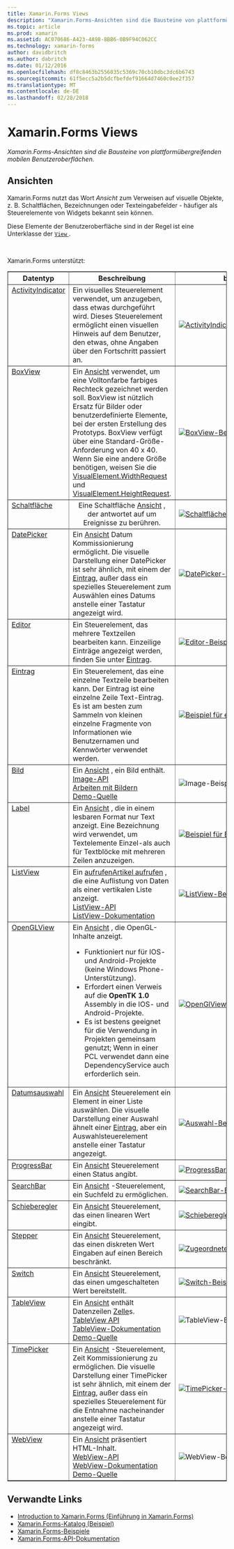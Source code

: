 ```yaml
---
title: Xamarin.Forms Views
description: "Xamarin.Forms-Ansichten sind die Bausteine von plattformübergreifenden mobilen Benutzeroberflächen."
ms.topic: article
ms.prod: xamarin
ms.assetid: AC070686-A423-4A98-8BB6-0B9F94C062CC
ms.technology: xamarin-forms
author: davidbritch
ms.author: dabritch
ms.date: 01/12/2016
ms.openlocfilehash: df8c8463b2556035c5369c70cb10dbc3dc6b6743
ms.sourcegitcommit: 61f5ecc5a2b5dcfbefdef91664d7460c0ee2f357
ms.translationtype: MT
ms.contentlocale: de-DE
ms.lasthandoff: 02/28/2018
---
```

# <a name="xamarinforms-views"></a>Xamarin.Forms Views

_Xamarin.Forms-Ansichten sind die Bausteine von plattformübergreifenden mobilen Benutzeroberflächen._

<style>.tableimg { max-width: none !important;}</style>

## <a name="views"></a>Ansichten

Xamarin.Forms nutzt das Wort *Ansicht* zum Verweisen auf visuelle Objekte, z. B. Schaltflächen, Bezeichnungen oder Texteingabefelder - häufiger als Steuerelemente von Widgets bekannt sein können.

Diese Elemente der Benutzeroberfläche sind in der Regel ist eine Unterklasse der [ `View` ](https://developer.xamarin.com/api/type/Xamarin.Forms.View/).

<br clear="right" />

Xamarin.Forms unterstützt:

<table align="center" border="1" cellpadding="1" cellspacing="1">
<thead>
    <th>
      <strong>Datentyp</strong>
    </th>
    <th>
      <strong>Beschreibung</strong>
    </th>
    <th style="min-width:400px">
      <strong>bildschirmabbildung von</strong>
    </th>

  </thead>
  <tbody>
  <tr>
    <td valign="top">
      <a href="https://developer.xamarin.com/api/type/Xamarin.Forms.ActivityIndicator/">ActivityIndicator</a>
    </td>
    <td valign="top">
Ein visuelles Steuerelement verwendet, um anzugeben, dass etwas durchgeführt wird. Dieses Steuerelement ermöglicht einen visuellen Hinweis auf dem Benutzer, den etwas, ohne Angaben über den Fortschritt passiert an.
    </td>
    <td>
    <a href="https://github.com/xamarin/xamarin-forms-samples/blob/master/FormsGallery/FormsGallery/FormsGallery/ActivityIndicatorDemoPage.cs"><img src="views-images/ActivityIndicator.png" title="ActivityIndicator-Beispiel" class="tableimg">
    </a></td>
  </tr>
  <tr>
    <td valign="top">
      <a href="https://developer.xamarin.com/api/type/Xamarin.Forms.BoxView/">BoxView</a>
    </td>
    <td valign="top">
Ein <a href="https://developer.xamarin.com/api/type/Xamarin.Forms.View/">Ansicht</a> verwendet, um eine Volltonfarbe farbiges Rechteck gezeichnet werden soll. BoxView ist nützlich Ersatz für Bilder oder benutzerdefinierte Elemente, bei der ersten Erstellung des Prototyps. BoxView verfügt über eine Standard-Größe-Anforderung von 40 x 40. Wenn Sie eine andere Größe benötigen, weisen Sie die <a href="https://developer.xamarin.com/api/property/Xamarin.Forms.VisualElement.WidthRequest/">VisualElement.WidthRequest</a> und <a href="https://developer.xamarin.com/api/property/Xamarin.Forms.VisualElement.HeightRequest/">VisualElement.HeightRequest</a>.
    </td>
    <td>
    <a href="https://github.com/xamarin/xamarin-forms-samples/blob/master/FormsGallery/FormsGallery/FormsGallery/BoxViewDemoPage.cs"><img src="views-images/BoxView.png" title="BoxView-Beispiel" class="tableimg">
    </a></td>
  </tr>
  <tr>
    <td valign="top">
      <a href="https://developer.xamarin.com/api/type/Xamarin.Forms.Button/">Schaltfläche</a>
    </td>
    <td align="center" valign="top">
Eine Schaltfläche <a href="https://developer.xamarin.com/api/type/Xamarin.Forms.View/">Ansicht</a> , der antwortet auf um Ereignisse zu berühren.
    </td>
    <td>
    <a href="https://github.com/xamarin/xamarin-forms-samples/blob/master/FormsGallery/FormsGallery/FormsGallery/ButtonDemoPage.cs"><img src="views-images/Button.png" title="Schaltflächenbeispiel" class="tableimg">
    </a></td>
  </tr>
  <tr>
  <tr>
    <td valign="top">
      <a href="https://developer.xamarin.com/api/type/Xamarin.Forms.DatePicker/">DatePicker</a>
    </td>
    <td valign="top">
Ein <a href="https://developer.xamarin.com/api/type/Xamarin.Forms.View/">Ansicht</a> Datum Kommissionierung ermöglicht. Die visuelle Darstellung einer DatePicker ist sehr ähnlich, mit einem der <a href="https://developer.xamarin.com/api/type/Xamarin.Forms.Entry/">Eintrag</a>, außer dass ein spezielles Steuerelement zum Auswählen eines Datums anstelle einer Tastatur angezeigt wird. </td>
    <td>
    <a href="https://github.com/xamarin/xamarin-forms-samples/blob/master/FormsGallery/FormsGallery/FormsGallery/DatePickerDemoPage.cs"><img src="views-images/DatePicker.png" title="DatePicker-Beispiel" class="tableimg">
    </a></td>
  </tr>
  <tr>
    <td valign="top">
      <a href="https://developer.xamarin.com/api/type/Xamarin.Forms.Editor/">Editor</a>
    </td>
    <td valign="top">
Ein Steuerelement, das mehrere Textzeilen bearbeiten kann. Einzeilige Einträge angezeigt werden, finden Sie unter <a href="https://developer.xamarin.com/api/type/Xamarin.Forms.Entry/">Eintrag</a>.
    </td>
    <td>
    <a href="https://github.com/xamarin/xamarin-forms-samples/blob/master/FormsGallery/FormsGallery/FormsGallery/EditorDemoPage.cs"><img src="views-images/Editor.png" title="Editor-Beispiel" class="tableimg">
    </a></td>
  </tr>
  <tr>
    <td valign="top">
      <a href="https://developer.xamarin.com/api/type/Xamarin.Forms.Entry/">Eintrag</a>
    </td>
    <td valign="top">
Ein Steuerelement, das eine einzelne Textzeile bearbeiten kann. Der Eintrag ist eine einzelne Zeile Text-Eintrag. Es ist am besten zum Sammeln von kleinen einzelne Fragmente von Informationen wie Benutzernamen und Kennwörter verwendet werden.
    </td>
    <td>
    <a href="https://github.com/xamarin/xamarin-forms-samples/blob/master/FormsGallery/FormsGallery/FormsGallery/EntryDemoPage.cs"><img src="views-images/Entry.png" title="Beispiel für einen Indexeintrag" class="tableimg">
    </a></td>
  </tr>
  <tr>
    <td valign="top">
      <a href="https://developer.xamarin.com/api/type/Xamarin.Forms.Image/">Bild</a>
    </td>
    <td valign="top">
Ein <a href="https://developer.xamarin.com/api/type/Xamarin.Forms.View/">Ansicht</a> , ein Bild enthält.
    <br />
    <a href="https://developer.xamarin.com/api/type/Xamarin.Forms.Image/">Image-API</a>
    <br />
    <a href="~/xamarin-forms/user-interface/images.md">Arbeiten mit Bildern</a>
    <br />
    <a href="https://github.com/xamarin/xamarin-forms-samples/blob/master/FormsGallery/FormsGallery/FormsGallery/ImageDemoPage.cs">Demo-Quelle</a>
    </td>
    <td>
    <img src="views-images/Image.png" title="Image-Beispiel" class="tableimg">
    </td>
  </tr>
  <tr>
    <td valign="top">
      <a href="https://developer.xamarin.com/api/type/Xamarin.Forms.Label/">Label</a>
    </td>
    <td valign="top">
Ein <a href="https://developer.xamarin.com/api/type/Xamarin.Forms.View/">Ansicht</a> , die in einem lesbaren Format nur Text anzeigt. Eine Bezeichnung wird verwendet, um Textelemente Einzel-als auch für Textblöcke mit mehreren Zeilen anzuzeigen.
    </td>
    <td>
    <a href="https://github.com/xamarin/xamarin-forms-samples/blob/master/FormsGallery/FormsGallery/FormsGallery/LabelDemoPage.cs"><img src="views-images/Label.png" title="Beispiel für Bezeichnung" class="tableimg">
    </a></td>
  </tr>
  <tr>
    <td valign="top">
      <a href="https://developer.xamarin.com/api/type/Xamarin.Forms.ListView/">ListView</a>
    </td>
    <td valign="top">
Ein <a href="https://developer.xamarin.com/api/type/Xamarin.Forms.ItemsView%3CTVisual%3E/">aufrufenArtikel aufrufen</a> , die eine Auflistung von Daten als einer vertikalen Liste anzeigt.
    <br />
    <a href="https://developer.xamarin.com/api/type/Xamarin.Forms.ListView/">ListView-API</a>
    <br />
    <a href="~/xamarin-forms/user-interface/listview/index.md">ListView-Dokumentation</a>
    </td>
    <td>
    <a href="https://github.com/xamarin/xamarin-forms-samples/blob/master/FormsGallery/FormsGallery/FormsGallery/ListViewDemoPage.cs"><img src="views-images/ListView.png" title="ListView-Beispiel" class="tableimg">
    </a></td>
  </tr>
  <tr>
    <td valign="top">
      <a href="https://developer.xamarin.com/api/type/Xamarin.Forms.OpenGLView/">OpenGLView</a>
    </td>
    <td valign="top">
Ein <a href="https://developer.xamarin.com/api/type/Xamarin.Forms.View/">Ansicht</a> , die OpenGL-Inhalte anzeigt.
    <ul>
      <li>Funktioniert nur für IOS- und Android-Projekte (keine Windows Phone-Unterstützung).
      <li>Erfordert einen Verweis auf die <b>OpenTK 1.0</b> Assembly in die IOS- und Android-Projekte.</li>
      <li>Es ist bestens geeignet für die Verwendung in Projekten gemeinsam genutzt; Wenn in einer PCL verwendet dann eine DependencyService auch erforderlich sein.</li>
    </ul>
    </td>
    <td>
    <a href="https://developer.xamarin.com/api/type/Xamarin.Forms.OpenGLView/"><img src="views-images/OpenGL.png" title="OpenGlView-Beispiel" class="tableimg">
    </a></td>
  </tr>
  <tr>
    <td valign="top">
      <a href="https://developer.xamarin.com/api/type/Xamarin.Forms.Picker/">Datumsauswahl</a>
    </td>
    <td valign="top">
Ein <a href="https://developer.xamarin.com/api/type/Xamarin.Forms.View/">Ansicht</a> Steuerelement ein Element in einer Liste auswählen. Die visuelle Darstellung einer Auswahl ähnelt einer <a href="https://developer.xamarin.com/api/type/Xamarin.Forms.Entry/">Eintrag</a>, aber ein Auswahlsteuerelement anstelle einer Tastatur angezeigt.
    </td>
    <td>
    <a href="https://github.com/xamarin/xamarin-forms-samples/blob/master/FormsGallery/FormsGallery/FormsGallery/PickerDemoPage.cs"><img src="views-images/Picker.png" title="Auswahl-Beispiel" class="tableimg">
    </a></td>
  </tr>
  <tr>
    <td valign="top">
      <a href="https://developer.xamarin.com/api/type/Xamarin.Forms.ProgressBar/">ProgressBar</a>
    </td>
    <td valign="top">
Ein <a href="https://developer.xamarin.com/api/type/Xamarin.Forms.View/">Ansicht</a> Steuerelement einen Status angibt.
    </td>
    <td>
    <a href="https://github.com/xamarin/xamarin-forms-samples/blob/master/FormsGallery/FormsGallery/FormsGallery/ProgressBarDemoPage.cs"><img src="views-images/ProgressBar.png" title="ProgressBar-Beispielklasse ="tableimg">
    </a></td>
  </tr>
  <tr>
    <td valign="top">
      <a href="https://developer.xamarin.com/api/type/Xamarin.Forms.SearchBar/">SearchBar</a>
    </td>
    <td valign="top">
Ein <a href="https://developer.xamarin.com/api/type/Xamarin.Forms.View/">Ansicht</a> -Steuerelement, ein Suchfeld zu ermöglichen.
    </td>
    <td>
    <a href="https://github.com/xamarin/xamarin-forms-samples/blob/master/FormsGallery/FormsGallery/FormsGallery/SearchBarDemoPage.cs"><img src="views-images/SearchBar.png" title="SearchBar-Beispiel" class="tableimg">
    </a></td>
  </tr>
  <tr>
    <td valign="top">
      <a href="https://developer.xamarin.com/api/type/Xamarin.Forms.Slider/">Schieberegler</a>
    </td>
    <td valign="top">
Ein <a href="https://developer.xamarin.com/api/type/Xamarin.Forms.View/">Ansicht</a> Steuerelement, das einen linearen Wert eingibt.
    </td>
    <td>
    <a href="https://github.com/xamarin/xamarin-forms-samples/blob/master/FormsGallery/FormsGallery/FormsGallery/SliderDemoPage.cs"><img src="views-images/Slider.png" title="Schieberegler-Beispiel" class="tableimg">
    </a></td>
  </tr>
  <tr>
    <td valign="top">
      <a href="https://developer.xamarin.com/api/type/Xamarin.Forms.Stepper/">Stepper</a>
    </td>
    <td valign="top">
Ein <a href="https://developer.xamarin.com/api/type/Xamarin.Forms.View/">Ansicht</a> Steuerelement, das einen diskreten Wert Eingaben auf einen Bereich beschränkt.
    </td>
    <td>
    <a href="https://github.com/xamarin/xamarin-forms-samples/blob/master/FormsGallery/FormsGallery/FormsGallery/StepperDemoPage.cs"><img src="views-images/Stepper.png" title="Zugeordnetem-Beispiel" class="tableimg">
    </a></td>
  </tr>
  <tr>
    <td valign="top">
      <a href="https://developer.xamarin.com/api/type/Xamarin.Forms.Switch/">Switch</a>
    </td>
    <td valign="top">
Ein <a href="https://developer.xamarin.com/api/type/Xamarin.Forms.View/">Ansicht</a> Steuerelement, das einen umgeschalteten Wert bereitstellt.
    </td>
    <td>
    <a href="https://github.com/xamarin/xamarin-forms-samples/blob/master/FormsGallery/FormsGallery/FormsGallery/SwitchDemoPage.cs"><img src="views-images/Switch.png" title="Switch-Beispiel" class="tableimg">
    </a></td>
  </tr>
  <tr>
    <td valign="top">
      <a href="https://developer.xamarin.com/api/type/Xamarin.Forms.TableView/">TableView</a>
    </td>
    <td valign="top">
Ein <a href="https://developer.xamarin.com/api/type/Xamarin.Forms.View/">Ansicht</a> enthält Datenzeilen <a href="https://developer.xamarin.com/api/type/Xamarin.Forms.Cell/">Zelle</a>s.
    <br />
    <a href="https://developer.xamarin.com/api/type/Xamarin.Forms.TableView/">TableView API</a>
    <br />
    <a href="~/xamarin-forms/user-interface/tableview.md">TableView-Dokumentation</a>
    <br />
    <a href="https://github.com/xamarin/xamarin-forms-samples/blob/master/FormsGallery/FormsGallery/FormsGallery/TableViewFormDemoPage.cs">Demo-Quelle</a>
    </td>
    <td>
    <img src="views-images/TableViewNewest.png" title="TableView-Beispiel" class="tableimg">
    </td>
  </tr>
  <tr>
    <td valign="top">
      <a href="https://developer.xamarin.com/api/type/Xamarin.Forms.TimePicker/">TimePicker</a>
    </td>
    <td valign="top">
Ein <a href="https://developer.xamarin.com/api/type/Xamarin.Forms.View/">Ansicht</a> -Steuerelement, Zeit Kommissionierung zu ermöglichen. Die visuelle Darstellung einer TimePicker ist sehr ähnlich, mit einem der <a href="https://developer.xamarin.com/api/type/Xamarin.Forms.Entry/">Eintrag</a>, außer dass ein spezielles Steuerelement für die Entnahme nacheinander anstelle einer Tastatur angezeigt wird.
    </td>
    <td>
    <a href="https://github.com/xamarin/xamarin-forms-samples/blob/master/FormsGallery/FormsGallery/FormsGallery/TimePickerDemoPage.cs"><img src="views-images/TimePicker.png" title="TimePicker-Beispiel" class="tableimg">
    </a></td>
  </tr>
  <tr>
    <td valign="top">
      <a href="https://developer.xamarin.com/api/type/Xamarin.Forms.WebView/">WebView</a>
    </td>
    <td valign="top">
Ein <a href="https://developer.xamarin.com/api/type/Xamarin.Forms.View/">Ansicht</a> präsentiert HTML-Inhalt.
    <br />
    <a href="https://developer.xamarin.com/api/type/Xamarin.Forms.WebView/">WebView-API</a>
    <br />
    <a href="~/xamarin-forms/user-interface/webview.md">WebView-Dokumentation</a>
    <br />
    <a href="https://github.com/xamarin/xamarin-forms-samples/blob/master/FormsGallery/FormsGallery/FormsGallery/WebViewDemoPage.cs">Demo-Quelle</a>
    </td>
    <td>
    <img src="views-images/WebView.png" title="WebView-Beispiel" class="tableimg">
    </td>
  </tr>
  </tbody>
</table>



## <a name="related-links"></a>Verwandte Links

- [Introduction to Xamarin.Forms (Einführung in Xamarin.Forms)](~/xamarin-forms/get-started/introduction-to-xamarin-forms.md)
- [Xamarin.Forms-Katalog (Beispiel)](https://developer.xamarin.com/samples/FormsGallery/)
- [Xamarin.Forms-Beispiele](https://developer.xamarin.com/samples/tag/Xamarin.Forms/)
- [Xamarin.Forms-API-Dokumentation](https://developer.xamarin.com/api/root/Xamarin.Forms/)
